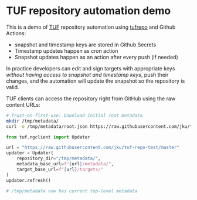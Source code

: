 # TUF repository automation demo

This is a demo of [TUF](https://theupdateframework.io/) repository automation using [tufrepo](https://github.com/vmware-labs/repository-editor-for-tuf) and Github Actions:
 * snapshot and timestamp keys are stored in Github Secrets
 * Timestamp updates happen as cron action
 * Snapshot updates happen as an action after every push (if needed)

In practice developers can edit and sign targets with appropriate keys _without having access to snapshot and timestamp keys_, push their changes, and the automation will update the snapshot so the repository is valid.

TUF clients can access the repository right from GitHub using the raw content URLs:

```bash
# Trust-on-first-use: Download initial root metadata
mkdir /tmp/metadata/
curl -o /tmp/metadata/root.json https://raw.githubusercontent.com/jku/tuf-repo-test/master/metadata/1.root.json
```

```python
from tuf.ngclient import Updater

url = "https://raw.githubusercontent.com/jku/tuf-repo-test/master"
updater = Updater(
    repository_dir="/tmp/metadata/",
    metadata_base_url=f"{url}/metadata/",
    target_base_url=f"{url}/targets/"
)
updater.refresh()

# /tmp/metadata now has current top-level metadata
```
